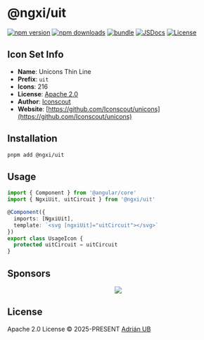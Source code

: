 # @ngxi/uit

[![npm version][npm-version-src]][npm-version-href]
[![npm downloads][npm-downloads-src]][npm-downloads-href]
[![bundle][bundle-src]][bundle-href]
[![JSDocs][jsdocs-src]][jsdocs-href]
[![License][license-src]][license-href]

## Icon Set Info

- **Name**: Unicons Thin Line
- **Prefix**: `uit`
- **Icons**: 216
- **License**: [Apache 2.0](https://github.com/Iconscout/unicons/blob/master/LICENSE)
- **Author**: [Iconscout](https://github.com/Iconscout/unicons)
- **Website**: [https://github.com/Iconscout/unicons](https://github.com/Iconscout/unicons)

## Installation

```sh
pnpm add @ngxi/uit
```

## Usage

```ts
import { Component } from '@angular/core'
import { NgxiUit, uitCircuit } from '@ngxi/uit'

@Component({
  imports: [NgxiUit],
  template: `<svg [ngxiUit]="uitCircuit"></svg>`
})
export class UsageIcon {
  protected uitCircuit = uitCircuit
}
```

## Sponsors

<p align="center">
  <a href="https://cdn.jsdelivr.net/gh/adrian-ub/static/sponsors.svg">
    <img src='https://cdn.jsdelivr.net/gh/adrian-ub/static/sponsors.svg'/>
  </a>
</p>

## License

Apache 2.0 License © 2025-PRESENT [Adrián UB](https://github.com/adrian-ub)

<!-- Badges -->

[npm-version-src]: https://img.shields.io/npm/v/@ngxi/uit?style=flat&colorA=080f12&colorB=1fa669
[npm-version-href]: https://npmjs.com/package/@ngxi/uit
[npm-downloads-src]: https://img.shields.io/npm/dm/@ngxi/uit?style=flat&colorA=080f12&colorB=1fa669
[npm-downloads-href]: https://npmjs.com/package/@ngxi/uit
[bundle-src]: https://img.shields.io/bundlephobia/minzip/@ngxi/uit?style=flat&colorA=080f12&colorB=1fa669&label=minzip
[bundle-href]: https://bundlephobia.com/result?p=@ngxi/uit
[license-src]: https://img.shields.io/npm/l/@ngxi/uit?style=flat&colorA=080f12&colorB=1fa669
[license-href]: https://github.com/adrian-ub/ngxi/blob/main/LICENSE
[jsdocs-src]: https://img.shields.io/badge/jsdocs-reference-080f12?style=flat&colorA=080f12&colorB=1fa669
[jsdocs-href]: https://www.jsdocs.io/package/@ngxi/uit

